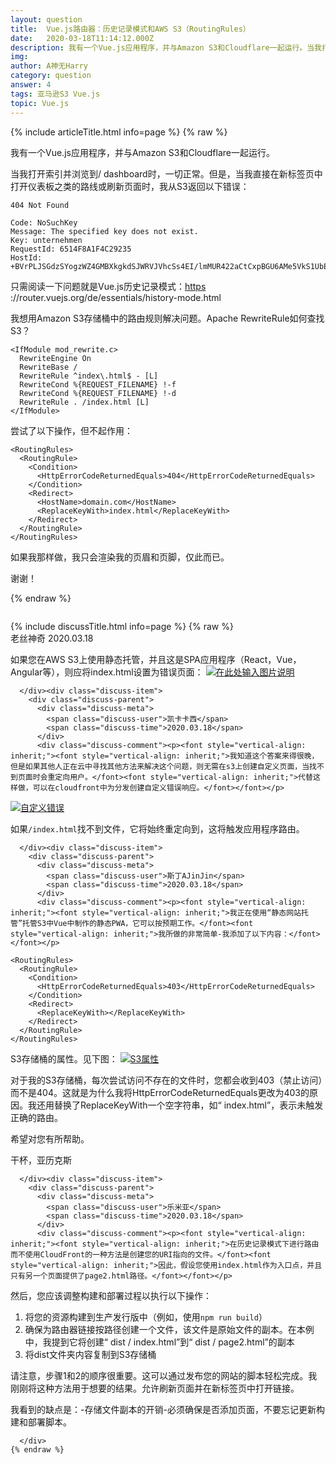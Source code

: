```yaml
---
layout: question
title:  Vue.js路由器：历史记录模式和AWS S3（RoutingRules）
date:   2020-03-18T11:14:12.000Z
description: 我有一个Vue.js应用程序，并与Amazon S3和Cloudflare一起运行。当我打开索引并浏览到/ dashboard时，一切正常。但是，当我...
img: 
author: A神无Harry
category: question
answer: 4
tags: 亚马逊S3 Vue.js
topic: Vue.js
---
```

<div class="article-root">
  <div class="article">
    {% include articleTitle.html info=page %}
    {% raw %}
    <div class="article-content"><p><font style="vertical-align: inherit;"><font style="vertical-align: inherit;">我有一个Vue.js应用程序，并与Amazon S3和Cloudflare一起运行。</font></font></p>

<p><font style="vertical-align: inherit;"><font style="vertical-align: inherit;">当我打开索引并浏览到/ dashboard时，一切正常。</font><font style="vertical-align: inherit;">但是，当我直接在新标签页中打开仪表板之类的路线或刷新页面时，我从S3返回以下错误：</font></font></p>

<pre><code>404 Not Found<font></font>
<font></font>
Code: NoSuchKey<font></font>
Message: The specified key does not exist.<font></font>
Key: unternehmen<font></font>
RequestId: 6514F8A1F4C29235<font></font>
HostId: +BVrPLJSGdzSYogzWZ4GMBXkgkdSJWRVJVhcSs4EI/lmMUR422aCtCxpBGU6AMe5VkS1UbEn/Lc=<font></font>
</code></pre>

<p><font style="vertical-align: inherit;"><font style="vertical-align: inherit;">只需阅读一下问题就是Vue.js历史记录模式：</font><a href="https://router.vuejs.org/de/essentials/history-mode.html" rel="noreferrer"><font style="vertical-align: inherit;">https</font></a><font style="vertical-align: inherit;"> ://router.vuejs.org/de/essentials/history-mode.html</font></font><a href="https://router.vuejs.org/de/essentials/history-mode.html" rel="noreferrer"><font style="vertical-align: inherit;"></font></a></p>

<p><font style="vertical-align: inherit;"><font style="vertical-align: inherit;">我想用Amazon S3存储桶中的路由规则解决问题。</font><font style="vertical-align: inherit;">Apache RewriteRule如何查找S3？</font></font></p>

<pre><code>&lt;IfModule mod_rewrite.c&gt;<font></font>
  RewriteEngine On<font></font>
  RewriteBase /<font></font>
  RewriteRule ^index\.html$ - [L]<font></font>
  RewriteCond %{REQUEST_FILENAME} !-f<font></font>
  RewriteCond %{REQUEST_FILENAME} !-d<font></font>
  RewriteRule . /index.html [L]<font></font>
&lt;/IfModule&gt;<font></font>
</code></pre>

<p><font style="vertical-align: inherit;"><font style="vertical-align: inherit;">尝试了以下操作，但不起作用：</font></font></p>

<pre><code>&lt;RoutingRules&gt;<font></font>
  &lt;RoutingRule&gt;<font></font>
    &lt;Condition&gt;<font></font>
      &lt;HttpErrorCodeReturnedEquals&gt;404&lt;/HttpErrorCodeReturnedEquals&gt;<font></font>
    &lt;/Condition&gt;<font></font>
    &lt;Redirect&gt;<font></font>
      &lt;HostName&gt;domain.com&lt;/HostName&gt;<font></font>
      &lt;ReplaceKeyWith&gt;index.html&lt;/ReplaceKeyWith&gt;<font></font>
    &lt;/Redirect&gt;<font></font>
  &lt;/RoutingRule&gt;<font></font>
&lt;/RoutingRules&gt;<font></font>
</code></pre>

<p><font style="vertical-align: inherit;"><font style="vertical-align: inherit;">如果我那样做，我只会渲染我的页眉和页脚，仅此而已。</font></font></p>

<p><font style="vertical-align: inherit;"><font style="vertical-align: inherit;">谢谢！</font></font></p></div>
    {% endraw %}
  </div>
  <p style="height: 0;width:0;overflow: hidden;"> 第2174篇《Vue.js路由器：历史记录模式和AWS S3（RoutingRules）》来自Winter(https://github.com/aiyld/aiyld.github.io)的站点</p>
  <div class="discuss-wrapper">
    {% include discussTitle.html info=page %}
    {% raw %}
    <div class="discuss-item">
        <div class="discuss-parent">
          <div class="discuss-meta">
            <span class="discuss-user">老丝神奇</span>
            <span class="discuss-time">2020.03.18</span>
          </div>
          <div class="discuss-comment"><p><font style="vertical-align: inherit;"><font style="vertical-align: inherit;">如果您在AWS S3上使用静态托管，并且这是SPA应用程序（React，Vue，Angular等），则应将index.html设置为错误页面：
</font></font><a href="https://i.stack.imgur.com/A9Zhs.png" rel="nofollow noreferrer"><img src="https://i.stack.imgur.com/A9Zhs.png" alt="在此处输入图片说明"></a></p></div>
        </div>
        
      </div><div class="discuss-item">
        <div class="discuss-parent">
          <div class="discuss-meta">
            <span class="discuss-user">凯卡卡西</span>
            <span class="discuss-time">2020.03.18</span>
          </div>
          <div class="discuss-comment"><p><font style="vertical-align: inherit;"><font style="vertical-align: inherit;">我知道这个答案来得很晚，但是如果其他人正在云中寻找其他方法来解决这个问题，则无需在s3上创建自定义页面，当找不到页面时会重定向用户。</font><font style="vertical-align: inherit;">代替这样做，可以在cloudfront中为分发创建自定义错误响应。</font></font></p>

<p><a href="https://i.stack.imgur.com/8l6Be.png" rel="noreferrer"><img src="https://i.stack.imgur.com/8l6Be.png" alt="自定义错误"></a></p>

<p><font style="vertical-align: inherit;"><font style="vertical-align: inherit;">如果</font></font><code>/index.html</code><font style="vertical-align: inherit;"><font style="vertical-align: inherit;">找不到文件，</font><font style="vertical-align: inherit;">它将始终重定向到</font><font style="vertical-align: inherit;">，</font><font style="vertical-align: inherit;">这将</font><font style="vertical-align: inherit;">触发应用程序路由。</font></font></p></div>
        </div>
        
      </div><div class="discuss-item">
        <div class="discuss-parent">
          <div class="discuss-meta">
            <span class="discuss-user">斯丁AJinJin</span>
            <span class="discuss-time">2020.03.18</span>
          </div>
          <div class="discuss-comment"><p><font style="vertical-align: inherit;"><font style="vertical-align: inherit;">我正在使用“静态网站托管”托管S3中Vue中制作的静态PWA，它可以按预期工作。</font><font style="vertical-align: inherit;">我所做的非常简单-我添加了以下内容：</font></font></p>

<pre><code>&lt;RoutingRules&gt;<font></font>
  &lt;RoutingRule&gt;<font></font>
    &lt;Condition&gt;<font></font>
      &lt;HttpErrorCodeReturnedEquals&gt;403&lt;/HttpErrorCodeReturnedEquals&gt;<font></font>
    &lt;/Condition&gt;<font></font>
    &lt;Redirect&gt;<font></font>
      &lt;ReplaceKeyWith&gt;&lt;/ReplaceKeyWith&gt;<font></font>
    &lt;/Redirect&gt;<font></font>
  &lt;/RoutingRule&gt;<font></font>
&lt;/RoutingRules&gt;<font></font>
</code></pre>

<p><font style="vertical-align: inherit;"><font style="vertical-align: inherit;">S3存储桶的属性。</font><font style="vertical-align: inherit;">见下图：
</font></font><a href="https://i.stack.imgur.com/P8GqK.png" rel="nofollow noreferrer"><img src="https://i.stack.imgur.com/P8GqK.png" alt="S3属性"></a></p>

<p><font style="vertical-align: inherit;"><font style="vertical-align: inherit;">对于我的S3存储桶，每次尝试访问不存在的文件时，您都会收到403（禁止访问）而不是404。这就是为什么我将HttpErrorCodeReturnedEquals更改为403的原因。我还用替换了ReplaceKeyWith一个空字符串，如“ index.html”，表示未触发正确的路由。</font></font></p>

<p><font style="vertical-align: inherit;"><font style="vertical-align: inherit;">希望对您有所帮助。</font></font></p>

<p><font style="vertical-align: inherit;"><font style="vertical-align: inherit;">干杯，亚历克斯</font></font></p></div>
        </div>
        
      </div><div class="discuss-item">
        <div class="discuss-parent">
          <div class="discuss-meta">
            <span class="discuss-user">乐米亚</span>
            <span class="discuss-time">2020.03.18</span>
          </div>
          <div class="discuss-comment"><p><font style="vertical-align: inherit;"><font style="vertical-align: inherit;">在历史记录模式下进行路由而不使用CloudFront的一种方法是创建您的URI指向的文件。</font><font style="vertical-align: inherit;">因此，假设您使用index.html作为入口点，并且只有另一个页面提供了page2.html路径。</font></font></p>

<p><font style="vertical-align: inherit;"><font style="vertical-align: inherit;">然后，您应该调整构建和部署过程以执行以下操作：</font></font></p>

<ol>
<li><font style="vertical-align: inherit;"><font style="vertical-align: inherit;">将您的资源构建到生产发行版中（例如，使用</font></font><code>npm run build</code><font style="vertical-align: inherit;"><font style="vertical-align: inherit;">）</font></font></li>
<li><font style="vertical-align: inherit;"><font style="vertical-align: inherit;">确保为路由器链接按路径创建一个文件，该文件是原始文件的副本。</font><font style="vertical-align: inherit;">在本例中，我提到它将创建“ dist / index.html”到“ dist / page2.html”的副本</font></font></li>
<li><font style="vertical-align: inherit;"><font style="vertical-align: inherit;">将dist文件夹内容复制到S3存储桶</font></font></li>
</ol>

<p><font style="vertical-align: inherit;"><font style="vertical-align: inherit;">请注意，步骤1和2的顺序很重要。</font><font style="vertical-align: inherit;">这可以通过发布您的网站的脚本轻松完成。</font><font style="vertical-align: inherit;">我刚刚将这种方法用于想要的结果。</font><font style="vertical-align: inherit;">允许刷新页面并在新标签页中打开链接。</font></font></p>

<p><font style="vertical-align: inherit;"><font style="vertical-align: inherit;">我看到的缺点是：-存储文件副本的开销-必须确保是否添加页面，不要忘记更新构建和部署脚本。</font></font></p></div>
        </div>
        
      </div>
    {% endraw %}
  </div>
<div>
